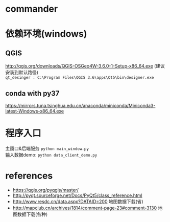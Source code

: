# commander

# 依赖环境(windows)
## QGIS
http://qgis.org/downloads/QGIS-OSGeo4W-3.6.0-1-Setup-x86_64.exe (建议安装到默认路径)  
```qt_desinger : C:\Program Files\QGIS 3.6\apps\Qt5\bin\designer.exe```  
## conda with py37
https://mirrors.tuna.tsinghua.edu.cn/anaconda/miniconda/Miniconda3-latest-Windows-x86_64.exe  

# 程序入口
主窗口&后端服务
```python main_window.py```  
输入数据demo:
```python data_client_demo.py```  

# references
- https://qgis.org/pyqgis/master/
- http://pyqt.sourceforge.net/Docs/PyQt5/class_reference.html
- http://www.resdc.cn/data.aspx?DATAID=200 地图数据下载(省)
- http://mapclub.cn/archives/1814/comment-page-23#comment-3130 地图数据下载(各种)
